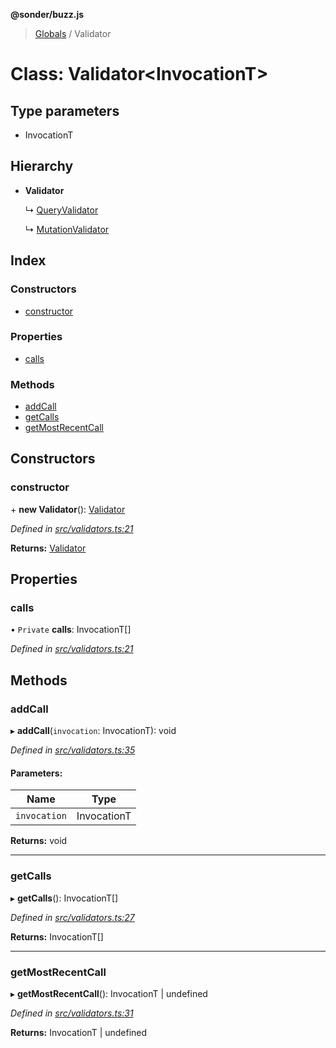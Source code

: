 **@sonder/buzz.js**

> [Globals](../README.md) / Validator

# Class: Validator\<**InvocationT**>

## Type parameters

- InvocationT

## Hierarchy

- **Validator**

  ↳ [QueryValidator](queryvalidator.md)

  ↳ [MutationValidator](mutationvalidator.md)

## Index

### Constructors

- [constructor](validator.md#constructor)

### Properties

- [calls](validator.md#calls)

### Methods

- [addCall](validator.md#addcall)
- [getCalls](validator.md#getcalls)
- [getMostRecentCall](validator.md#getmostrecentcall)

## Constructors

### constructor

\+ **new Validator**(): [Validator](validator.md)

_Defined in [src/validators.ts:21](https://github.com/Flatbook/buzz.js/blob/81fe7d5/src/validators.ts#L21)_

**Returns:** [Validator](validator.md)

## Properties

### calls

• `Private` **calls**: InvocationT[]

_Defined in [src/validators.ts:21](https://github.com/Flatbook/buzz.js/blob/81fe7d5/src/validators.ts#L21)_

## Methods

### addCall

▸ **addCall**(`invocation`: InvocationT): void

_Defined in [src/validators.ts:35](https://github.com/Flatbook/buzz.js/blob/81fe7d5/src/validators.ts#L35)_

#### Parameters:

| Name         | Type        |
| ------------ | ----------- |
| `invocation` | InvocationT |

**Returns:** void

---

### getCalls

▸ **getCalls**(): InvocationT[]

_Defined in [src/validators.ts:27](https://github.com/Flatbook/buzz.js/blob/81fe7d5/src/validators.ts#L27)_

**Returns:** InvocationT[]

---

### getMostRecentCall

▸ **getMostRecentCall**(): InvocationT \| undefined

_Defined in [src/validators.ts:31](https://github.com/Flatbook/buzz.js/blob/81fe7d5/src/validators.ts#L31)_

**Returns:** InvocationT \| undefined

